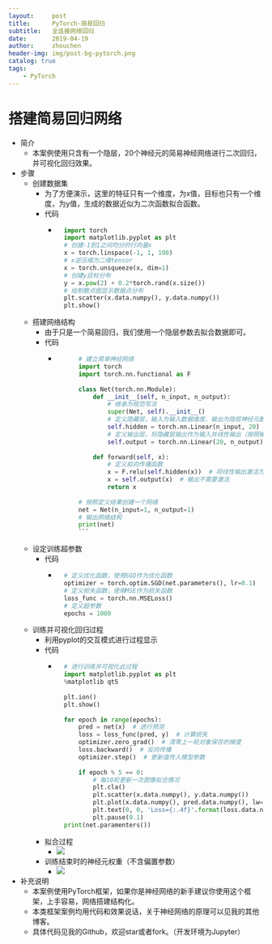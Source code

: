 ```yaml
---
layout:     post
title:      PyTorch-简易回归
subtitle:   全连接网络回归
date:       2019-04-19
author:     zhouchen
header-img: img/post-bg-pytorch.png
catalog: true
tags:
    - PyTorch
---
```


# 搭建简易回归网络
- 简介
	- 本案例使用只含有一个隐层，20个神经元的简易神经网络进行二次回归，并可视化回归效果。
- 步骤
	- 创建数据集
		- 为了方便演示，这里的特征只有一个维度，为x值，目标也只有一个维度，为y值，生成的数据近似为二次函数拟合函数。
		- 代码
			- ```python
				import torch
				import matplotlib.pyplot as plt
				# 创建-1到1之间均分的行向量x
				x = torch.linspace(-1, 1, 100)
				# x逆压缩为二维tensor
				x = torch.unsqueeze(x, dim=1)
				# 创建y目标分布
				y = x.pow(2) + 0.2*torch.rand(x.size())                 
				# 绘制散点图显示数据点分布
				plt.scatter(x.data.numpy(), y.data.numpy())
				plt.show()
				```
	- 搭建网络结构
		- 由于只是一个简易回归，我们使用一个隐层参数去拟合数据即可。
		- 代码
			- ```python
					# 建立简单神经网络
					import torch
					import torch.nn.functional as F
					
					class Net(torch.nn.Module):
					    def __init__(self, n_input, n_output):
					        # 继承为规范写法
					        super(Net, self).__init__()
					        # 定义隐藏层，输入为输入数据维度，输出为隐层神经元数目，这里设定隐层神经元有20个
					        self.hidden = torch.nn.Linear(n_input, 20)
					        # 定义输出层，将隐藏层输出作为输入并线性输出（按照输出维度）
					        self.output = torch.nn.Linear(20, n_output)
					
					    def forward(self, x): 
					        # 定义前向传播函数
					        x = F.relu(self.hidden(x))  # 将线性输出激活为非线性
					        x = self.output(x)  # 输出不需要激活
					        return x
					
					# 按照定义结果创建一个网络
					net = Net(n_input=1, n_output=1)
					# 输出网络结构
					print(net)
					```
	- 设定训练超参数
		- 代码
			- ```python
				# 定义优化函数，使用SGD作为优化函数
				optimizer = torch.optim.SGD(net.parameters(), lr=0.1)
				# 定义损失函数，使用MSE作为损失函数
				loss_func = torch.nn.MSELoss()
				# 定义超参数
				epochs = 1000
				```
	- 训练并可视化回归过程
		- 利用pyplot的交互模式进行过程显示
		- 代码
			- ```python
				# 进行训练并可视化此过程
				import matplotlib.pyplot as plt
				%matplotlib qt5
				
				plt.ion()
				plt.show()
				
				for epoch in range(epochs):
				    pred = net(x)  # 进行预测
				    loss = loss_func(pred, y)  # 计算损失
				    optimizer.zero_grad()  # 清零上一轮对象保存的梯度
				    loss.backward()  # 反向传播
				    optimizer.step()  # 更新值传入模型参数
				    
				    if epoch % 5 == 0:
				        # 每10轮更新一次图像拟合情况
				        plt.cla()
				        plt.scatter(x.data.numpy(), y.data.numpy())
				        plt.plot(x.data.numpy(), pred.data.numpy(), lw=3, color='red')
				        plt.text(0, 0, 'Loss={:.4f}'.format(loss.data.numpy()), fontdict={'color':'red'})
				        plt.pause(0.1)
				print(net.paramenters())
				```
		- 拟合过程
			- ![](https://img-blog.csdnimg.cn/20190416193033870.gif)
		- 训练结束时的神经元权重（不含偏置参数）
			- ![](https://img-blog.csdnimg.cn/20190416193619780.png)
- 补充说明
	- 本案例使用PyTorch框架，如果你是神经网络的新手建议你使用这个框架，上手容易，网络搭建结构化。
	- 本类框架案例均用代码和效果说话，关于神经网络的原理可以见我的其他博客。
	- 具体代码见我的Github，欢迎star或者fork。（开发环境为Jupyter）
